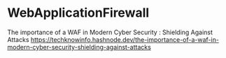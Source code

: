 # WebApplicationFirewall

The importance of a WAF in Modern Cyber Security : Shielding Against Attacks https://techknowinfo.hashnode.dev/the-importance-of-a-waf-in-modern-cyber-security-shielding-against-attacks
